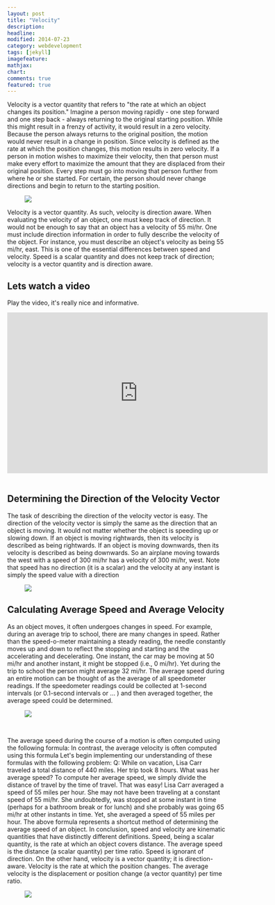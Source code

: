 ```yaml
---
layout: post
title: "Velocity"
description:
headline:
modified: 2014-07-23
category: webdevelopment
tags: [jekyll]
imagefeature:
mathjax:
chart:
comments: true
featured: true
---
```


Velocity is a vector quantity that refers to "the rate at which an object changes its position." Imagine a person moving rapidly - one step forward and one step back - always returning to the original starting position. While this might result in a frenzy of activity, it would result in a zero velocity. Because the person always returns to the original position, the motion would never result in a change in position. Since velocity is defined as the rate at which the position changes, this motion results in zero velocity. If a person in motion wishes to maximize their velocity, then that person must make every effort to maximize the amount that they are displaced from their original position. Every step must go into moving that person further from where he or she started. For certain, the person should never change directions and begin to return to the starting position.
<figure>
<img src="http://www.regentsprep.org/regents/physics/phys01/velocity/velobug.gif">
</figure>
Velocity is a vector quantity. As such, velocity is direction aware. When evaluating the velocity of an object, one must keep track of direction. It would not be enough to say that an object has a velocity of 55 mi/hr. One must include direction information in order to fully describe the velocity of the object. For instance, you must describe an object's velocity as being 55 mi/hr, east. This is one of the essential differences between speed and velocity. Speed is a scalar quantity and does not keep track of direction; velocity is a vector quantity and is direction aware.
<br>

## Lets watch a video
Play the video, it's really nice and informative.

<div align = "center">
<iframe width="600px" height="370px" src="http://playit.pk/embed/h6X3j3SV8fQ" scrolling="NO" frameborder="0" style="overflow:hidden; border: 0px;"  webkitallowfullscreen mozallowfullscreen allowfullscreen ></iframe>
</div>
<br>

## Determining the Direction of the Velocity Vector
The task of describing the direction of the velocity vector is easy. The direction of the velocity vector is simply the same as the direction that an object is moving. It would not matter whether the object is speeding up or slowing down. If an object is moving rightwards, then its velocity is described as being rightwards. If an object is moving downwards, then its velocity is described as being downwards. So an airplane moving towards the west with a speed of 300 mi/hr has a velocity of 300 mi/hr, west. Note that speed has no direction (it is a scalar) and the velocity at any instant is simply the speed value with a direction

<figure>
<img src="http://t1.gstatic.com/images?q=tbn:ANd9GcSwSOGTvCNKMKSTSUAjPB5OzpvVVY8uooFHK5sF0Ubi-PL3wPiv">
</figure>

## Calculating Average Speed and Average Velocity
As an object moves, it often undergoes changes in speed. For example, during an average trip to school, there are many changes in speed. Rather than the speed-o-meter maintaining a steady reading, the needle constantly moves up and down to reflect the stopping and starting and the accelerating and decelerating. One instant, the car may be moving at 50 mi/hr and another instant, it might be stopped (i.e., 0 mi/hr). Yet during the trip to school the person might average 32 mi/hr. The average speed during an entire motion can be thought of as the average of all speedometer readings. If the speedometer readings could be collected at 1-second intervals (or 0.1-second intervals or ... ) and then averaged together, the average speed could be determined.

<figure class>
<img src="http://www.physicsclassroom.com/mmedia/kinema/trip.gif">
</figure>
<br>

The average speed during the course of a motion is often computed using the following formula: In contrast, the average velocity is often computed using this formula Let's begin implementing our understanding of these formulas with the following problem: Q: While on vacation, Lisa Carr traveled a total distance of 440 miles. Her trip took 8 hours. What was her average speed? To compute her average speed, we simply divide the distance of travel by the time of travel. That was easy! Lisa Carr averaged a speed of 55 miles per hour. She may not have been traveling at a constant speed of 55 mi/hr. She undoubtedly, was stopped at some instant in time (perhaps for a bathroom break or for lunch) and she probably was going 65 mi/hr at other instants in time. Yet, she averaged a speed of 55 miles per hour. The above formula represents a shortcut method of determining the average speed of an object. In conclusion, speed and velocity are kinematic quantities that have distinctly different definitions. Speed, being a scalar quantity, is the rate at which an object covers distance. The average speed is the distance (a scalar quantity) per time ratio. Speed is ignorant of direction. On the other hand, velocity is a vector quantity; it is direction-aware. Velocity is the rate at which the position changes. The average velocity is the displacement or position change (a vector quantity) per time ratio.

<figure class>
<img src="http://www.physicsclassroom.com/mmedia/kinema/avd.gif">
</figure>
<br>
